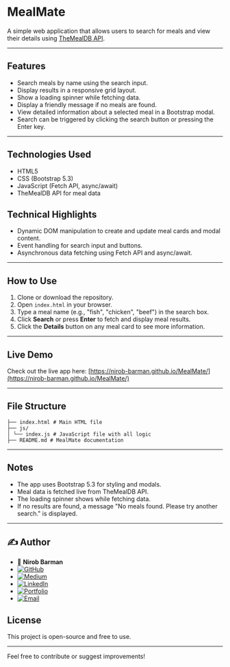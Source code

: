# MealMate

A simple web application that allows users to search for meals and view their details using [TheMealDB API](https://www.themealdb.com/api.php).

---

## Features

- Search meals by name using the search input.
- Display results in a responsive grid layout.
- Show a loading spinner while fetching data.
- Display a friendly message if no meals are found.
- View detailed information about a selected meal in a Bootstrap modal.
- Search can be triggered by clicking the search button or pressing the Enter key.

---

## Technologies Used

- HTML5
- CSS (Bootstrap 5.3)
- JavaScript (Fetch API, async/await)
- TheMealDB API for meal data

## Technical Highlights

- Dynamic DOM manipulation to create and update meal cards and modal content.
- Event handling for search input and buttons.
- Asynchronous data fetching using Fetch API and async/await.

---

## How to Use

1. Clone or download the repository.
2. Open `index.html` in your browser.
3. Type a meal name (e.g., "fish", "chicken", "beef") in the search box.
4. Click **Search** or press **Enter** to fetch and display meal results.
5. Click the **Details** button on any meal card to see more information.

---

## Live Demo

Check out the live app here: [https://nirob-barman.github.io/MealMate/](https://nirob-barman.github.io/MealMate/)

---

## File Structure

```
├── index.html # Main HTML file
├── js/
│ └── index.js # JavaScript file with all logic
├── README.md # MealMate documentation
```

---

## Notes

- The app uses Bootstrap 5.3 for styling and modals.
- Meal data is fetched live from TheMealDB API.
- The loading spinner shows while fetching data.
- If no results are found, a message "No meals found. Please try another search." is displayed.

---

## ✍️ Author

- 👤 **Nirob Barman**
- [![GitHub](https://img.shields.io/badge/GitHub-Follow-black?logo=github)](https://github.com/Nirob-Barman)
- [![Medium](https://img.shields.io/badge/Medium-Blog-black?logo=medium)](https://nirob-barman.medium.com/)
- [![LinkedIn](https://img.shields.io/badge/LinkedIn-Connect-blue?logo=linkedin)](https://www.linkedin.com/in/nirob-barman/)
- [![Portfolio](https://img.shields.io/badge/Portfolio-Visit-brightgreen?logo=firefox-browser)](https://nirob-barman-19.web.app/)
- [![Email](https://img.shields.io/badge/Email-Contact-orange?logo=gmail)](mailto:nirob.barman.19@gmail.com)

## License

This project is open-source and free to use.

---

Feel free to contribute or suggest improvements!
